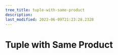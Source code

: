 ```yaml
---
tree_title: tuple-with-same-product
description: 
last_modified: 2022-06-09T21:23:28.2328
---
```


# Tuple with Same Product
